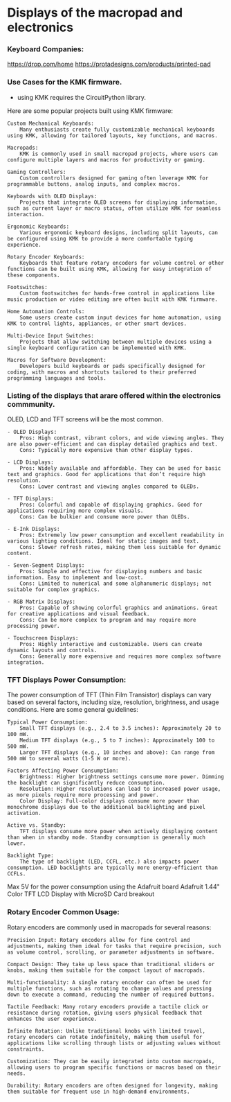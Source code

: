 # Displays of the macropad and electronics 

### Keyboard Companies:
https://drop.com/home
https://protadesigns.com/products/printed-pad


### Use Cases for the KMK firmware.

* using KMK requires the CircuitPython library.

Here are some popular projects built using KMK firmware:

    Custom Mechanical Keyboards:
        Many enthusiasts create fully customizable mechanical keyboards using KMK, allowing for tailored layouts, key functions, and macros.

    Macropads:
        KMK is commonly used in small macropad projects, where users can configure multiple layers and macros for productivity or gaming.

    Gaming Controllers:
        Custom controllers designed for gaming often leverage KMK for programmable buttons, analog inputs, and complex macros.

    Keyboards with OLED Displays:
        Projects that integrate OLED screens for displaying information, such as current layer or macro status, often utilize KMK for seamless interaction.

    Ergonomic Keyboards:
        Various ergonomic keyboard designs, including split layouts, can be configured using KMK to provide a more comfortable typing experience.

    Rotary Encoder Keyboards:
        Keyboards that feature rotary encoders for volume control or other functions can be built using KMK, allowing for easy integration of these components.

    Footswitches:
        Custom footswitches for hands-free control in applications like music production or video editing are often built with KMK firmware.

    Home Automation Controls:
        Some users create custom input devices for home automation, using KMK to control lights, appliances, or other smart devices.

    Multi-Device Input Switches:
        Projects that allow switching between multiple devices using a single keyboard configuration can be implemented with KMK.

    Macros for Software Development:
        Developers build keyboards or pads specifically designed for coding, with macros and shortcuts tailored to their preferred programming languages and tools.


### Listing of the displays that arare offered within the electronics commmunity. 
OLED, LCD and TFT screens will be the most common.

    - OLED Displays:
        Pros: High contrast, vibrant colors, and wide viewing angles. They are also power-efficient and can display detailed graphics and text.
        Cons: Typically more expensive than other display types.

    - LCD Displays:
        Pros: Widely available and affordable. They can be used for basic text and graphics. Good for applications that don’t require high resolution.
        Cons: Lower contrast and viewing angles compared to OLEDs.

    - TFT Displays:
        Pros: Colorful and capable of displaying graphics. Good for applications requiring more complex visuals.
        Cons: Can be bulkier and consume more power than OLEDs.

    - E-Ink Displays:
        Pros: Extremely low power consumption and excellent readability in various lighting conditions. Ideal for static images and text.
        Cons: Slower refresh rates, making them less suitable for dynamic content.

    - Seven-Segment Displays:
        Pros: Simple and effective for displaying numbers and basic information. Easy to implement and low-cost.
        Cons: Limited to numerical and some alphanumeric displays; not suitable for complex graphics.

    - RGB Matrix Displays:
        Pros: Capable of showing colorful graphics and animations. Great for creative applications and visual feedback.
        Cons: Can be more complex to program and may require more processing power.

    - Touchscreen Displays:
        Pros: Highly interactive and customizable. Users can create dynamic layouts and controls.
        Cons: Generally more expensive and requires more complex software integration.


### TFT Displays Power Consumption:



The power consumption of TFT (Thin Film Transistor) displays can vary based on several factors, including size, resolution, brightness, and usage conditions. Here are some general guidelines:

    Typical Power Consumption:
        Small TFT displays (e.g., 2.4 to 3.5 inches): Approximately 20 to 100 mW.
        Medium TFT displays (e.g., 5 to 7 inches): Approximately 100 to 500 mW.
        Larger TFT displays (e.g., 10 inches and above): Can range from 500 mW to several watts (1-5 W or more).

    Factors Affecting Power Consumption:
        Brightness: Higher brightness settings consume more power. Dimming the backlight can significantly reduce consumption.
        Resolution: Higher resolutions can lead to increased power usage, as more pixels require more processing and power.
        Color Display: Full-color displays consume more power than monochrome displays due to the additional backlighting and pixel activation.

    Active vs. Standby:
        TFT displays consume more power when actively displaying content than when in standby mode. Standby consumption is generally much lower.

    Backlight Type:
        The type of backlight (LED, CCFL, etc.) also impacts power consumption. LED backlights are typically more energy-efficient than CCFLs.




Max 5V for the power consumption using the Adafruit board
Adafruit 1.44" Color TFT LCD Display with MicroSD Card breakout


### Rotary Encoder Common Usage:

Rotary encoders are commonly used in macropads for several reasons:

    Precision Input: Rotary encoders allow for fine control and adjustments, making them ideal for tasks that require precision, such as volume control, scrolling, or parameter adjustments in software.

    Compact Design: They take up less space than traditional sliders or knobs, making them suitable for the compact layout of macropads.

    Multi-functionality: A single rotary encoder can often be used for multiple functions, such as rotating to change values and pressing down to execute a command, reducing the number of required buttons.

    Tactile Feedback: Many rotary encoders provide a tactile click or resistance during rotation, giving users physical feedback that enhances the user experience.

    Infinite Rotation: Unlike traditional knobs with limited travel, rotary encoders can rotate indefinitely, making them useful for applications like scrolling through lists or adjusting values without constraints.

    Customization: They can be easily integrated into custom macropads, allowing users to program specific functions or macros based on their needs.

    Durability: Rotary encoders are often designed for longevity, making them suitable for frequent use in high-demand environments.
